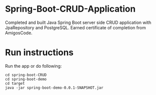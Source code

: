# Spring-Boot-CRUD-Application

Completed and built Java Spring Boot server side CRUD application with JpaRepository and PostgreSQL. Earned certificate of completion from AmigosCode.

# Run instructions

Run the app or do following:

```
cd spring-boot-CRUD
cd spring-boot-demo
cd target
java -jar spring-boot-demo-0.0.1-SNAPSHOT.jar
```
